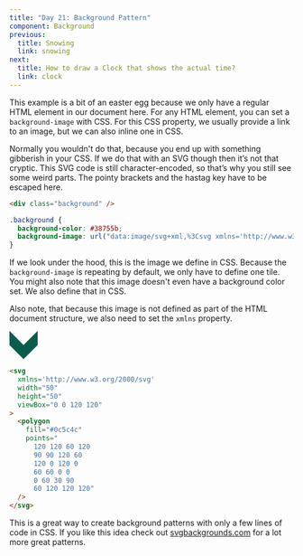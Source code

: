 ```yaml
---
title: "Day 21: Background Pattern"
component: Background
previous:
  title: Snowing
  link: snowing
next:
  title: How to draw a Clock that shows the actual time?
  link: clock
---
```


This example is a bit of an easter egg because we only have a regular HTML element in our document here. For any HTML element, you can set a `background-image` with CSS. For this CSS property, we usually provide a link to an image, but we can also inline one in CSS.

Normally you wouldn't do that, because you end up with something gibberish in your CSS. If we do that with an SVG though then it’s not that cryptic. This SVG code is still character-encoded, so that’s why you still see some weird parts. The pointy brackets and the hastag key have to be escaped here.

<div class="code-flex">

```html
<div class="background" />
```

```css
.background {
  background-color: #38755b;
  background-image: url("data:image/svg+xml,%3Csvg xmlns='http://www.w3.org/2000/svg' width='50' height='50' viewBox='0 0 120 120'%3E%3Cpolygon fill='%230c5c4c' points='120 120 60 120 90 90 120 60 120 0 120 0 60 60 0 0 0 60 30 90 60 120 120 120 '/%3E%3C/svg%3E");
}
```

</div>

If we look under the hood, this is the image we define in CSS. Because the `background-image` is repeating by default, we only have to define one tile. You might also note that this image doesn't even have a background color set. We also define that in CSS.

Also note, that because this image is not defined as part of the HTML document structure, we also need to set the `xmlns` property.

<div class="grid-200">

<svg xmlns='http://www.w3.org/2000/svg' width='50' height='50' viewBox='0 0 120 120'><polygon fill='#0c5c4c' points='120 120 60 120 90 90 120 60 120 0 120 0 60 60 0 0 0 60 30 90 60 120 120 120 '/></svg>

<!-- prettier-ignore -->
```html
<svg 
  xmlns='http://www.w3.org/2000/svg' 
  width="50"
  height="50"
  viewBox="0 0 120 120"
>
  <polygon 
    fill="#0c5c4c"
    points="
      120 120 60 120 
      90 90 120 60 
      120 0 120 0 
      60 60 0 0 
      0 60 30 90 
      60 120 120 120"
  />
</svg>
```

</div>

This is a great way to create background patterns with only a few lines of code in CSS. If you like this idea check out <a href="svgbackgrounds.com" target="_blank" rel="noopener">svgbackgrounds.com</a> for a lot more great patterns.
